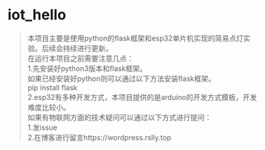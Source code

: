 # iot_hello
>本项目主要是使用python的flask框架和esp32单片机实现的简易点灯实验。后续会持续进行更新。  
>在运行本项目之前需要注意几点：  
1.先安装好python3版本和flask框架。  
如果已经安装好python则可以通过以下方法安装flask框架。  
pip install flask  
2.esp32有多种开发方式，本项目提供的是arduino的开发方式模板，开发难度比较小。  
如果有物联网方面的技术疑问可以通过以下方式进行提问：  
1.发issue  
2.在博客进行留言https://wordpress.rslly.top  